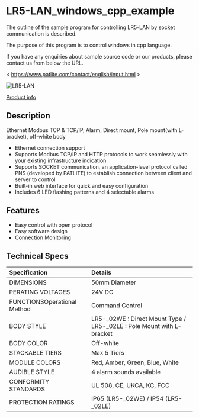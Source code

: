 # LR5-LAN_windows_cpp_example  

The outline of the sample program for controlling LR5-LAN by socket communication is described.

The purpose of this program is to control windows in cpp language.

If you have any enquiries about sample source code or our products, please contact us from below the URL.

< https://www.patlite.com/contact/english/input.html >

![LR5-LAN](https://private-user-images.githubusercontent.com/198835208/412337842-84a55754-9d01-45f0-a126-af413b15c70f.jpg?jwt=eyJhbGciOiJIUzI1NiIsInR5cCI6IkpXVCJ9.eyJpc3MiOiJnaXRodWIuY29tIiwiYXVkIjoicmF3LmdpdGh1YnVzZXJjb250ZW50LmNvbSIsImtleSI6ImtleTUiLCJleHAiOjE3MzkzNTQ1MzEsIm5iZiI6MTczOTM1NDIzMSwicGF0aCI6Ii8xOTg4MzUyMDgvNDEyMzM3ODQyLTg0YTU1NzU0LTlkMDEtNDVmMC1hMTI2LWFmNDEzYjE1YzcwZi5qcGc_WC1BbXotQWxnb3JpdGhtPUFXUzQtSE1BQy1TSEEyNTYmWC1BbXotQ3JlZGVudGlhbD1BS0lBVkNPRFlMU0E1M1BRSzRaQSUyRjIwMjUwMjEyJTJGdXMtZWFzdC0xJTJGczMlMkZhd3M0X3JlcXVlc3QmWC1BbXotRGF0ZT0yMDI1MDIxMlQwOTU3MTFaJlgtQW16LUV4cGlyZXM9MzAwJlgtQW16LVNpZ25hdHVyZT0zZWNmNTFmYmNmZjNlYWNjZmRjYWViMjY3N2ZlYmZiZTM3NTIwOWE2ZDkxZjY2Y2Y5M2E1NGMzNTdiN2MzZWM5JlgtQW16LVNpZ25lZEhlYWRlcnM9aG9zdCJ9.sVv1pFotM0mswSlkHHJ7T4q6c1jw8A4RMPfk3Kcm8AU)

[Product info](https://www.patlite.co.jp/product/detail0000000983.html) 

 
## Description

Ethernet Modbus TCP & TCP/IP, Alarm, Direct mount, Pole mount(with L-bracket), off-white body

* Ethernet connection support
* Supports Modbus TCP/IP and HTTP protocols to work seamlessly with your existing infrastructure indication
* Supports SOCKET communication, an application-level protocol called PNS (developed by PATLITE) to establish connection between client and server to control
* Built-in web interface for quick and easy configuration
* Includes 6 LED flashing patterns and 4 selectable alarms

## Features

* Easy control with open protocol  
* Easy software design
* Connection Monitoring

## Technical Specs

|Specification|Details|
|:--|:--|
|DIMENSIONS|50mm Diameter|
|PERATING VOLTAGES|24V DC|
|FUNCTIONSOperational Method|Command Control|
|BODY STYLE|LR5-_02WE : Direct Mount Type / LR5-_02LE : Pole Mount with L-bracket|
|BODY COLOR|Off-white|
|STACKABLE TIERS|Max 5 Tiers|
|MODULE COLORS|Red, Amber, Green, Blue, White|
|AUDIBLE STYLE|4 alarm sounds available|
|CONFORMITY STANDARDS|UL 508, CE, UKCA, KC, FCC|
|PROTECTION RATINGS|IP65 (LR5-_02WE) / IP54 (LR5-_02LE)|
